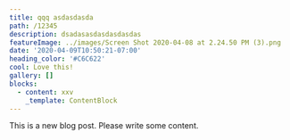 ```yaml
---
title: qqq asdasdasda
path: /12345
description: dsadasasdasdasdasdas
featureImage: ../images/Screen Shot 2020-04-08 at 2.24.50 PM (3).png
date: '2020-04-09T10:50:21-07:00'
heading_color: '#C6C622'
cool: Love this!
gallery: []
blocks:
  - content: xxv
    _template: ContentBlock
---
```

This is a new blog post. Please write some content.